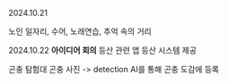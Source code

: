 2024.10.21

노인 일자리, 수어, 노래연습, 추억 속의 거리

2024.10.22
**아이디어 회의**
등산 관련 앱
등산 시스템 제공

곤충 탐험대
곤충 사진 -> detection AI를 통해 곤충 도감에 등록


